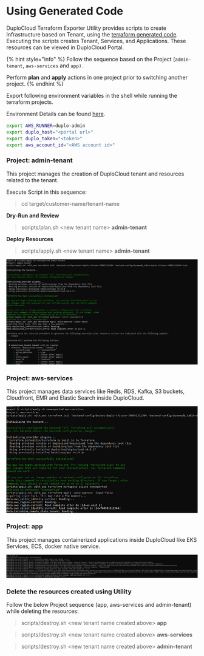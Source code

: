 # Using Generated Code

DuploCloud Terraform Exporter Utility provides scripts to create Infrastructure based on Tenant, using the [terraform generated code](generate-terraform.md). Executing the scripts creates Tenant, Services, and Applications. These resources can be viewed in DuploCloud Portal.

{% hint style="info" %}
Follow the sequence based on the Project (`admin-tenant`, `aws-services` and `app).`

Perform **plan** and **apply** actions in one project prior to switching another project.
{% endhint %}



Export following environment variables in the shell while running the terraform projects.

Environment Details can be found [here](install-terraform-exporter.md#need-help-in-setting-environment-variables).

```bash
export AWS_RUNNER=duplo-admin
export duplo_host="<portal url>"
export duplo_token="<token>" 
export aws_account_id="<AWS account id>"
```

### Project: admin-tenant

This project manages the creation of DuploCloud tenant and resources related to the tenant.

Execute Script in this sequence:

> cd target/customer-name/tenant-name

**Dry-Run and Review**

> scripts/plan.sh \<new tenant name> **admin-tenant**

**Deploy Resources**

> scripts/apply.sh \<new tenant name> **admin-tenant**

![scripts/apply,sh execution in progress](<../../../.gitbook/assets/image (31).png>)

### Project: aws-services

This project manages data services like Redis, RDS, Kafka, S3 buckets, Cloudfront, EMR and Elastic Search inside DuploCloud.

![aws-services project apply execution ](<../../../.gitbook/assets/image (28).png>)

### Project: app

This project manages containerized applications inside DuploCloud like EKS Services, ECS, docker native service.

![app project apply execution ](<../../../.gitbook/assets/image (50).png>)

### Delete the resources created using Utility

Follow the below Project sequence (app, aws-services and admin-tenant) while deleting the resources:

> scripts/destroy.sh \<new tenant name created above> **app**

> scripts/destroy.sh \<new tenant name created above> **aws-services**

> scripts/destroy.sh \<new tenant name created above> **admin-tenant**
